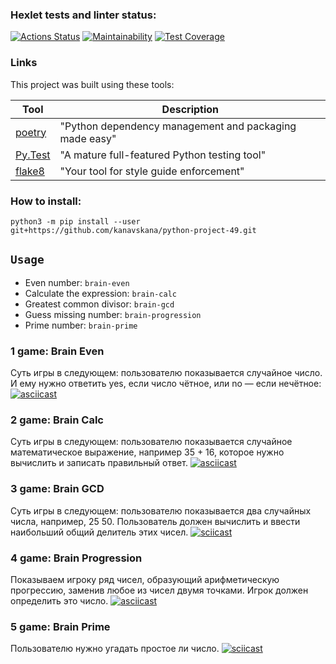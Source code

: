 ### Hexlet tests and linter status:
[![Actions Status](https://github.com/kanavskana/python-project-49/actions/workflows/hexlet-check.yml/badge.svg)](https://github.com/kanavskana/python-project-49/actions)
[![Maintainability](https://api.codeclimate.com/v1/badges/1ab1337cdff84f49b73d/maintainability)](https://codeclimate.com/github/kanavskana/python-project-49/maintainability)
[![Test Coverage](https://api.codeclimate.com/v1/badges/1ab1337cdff84f49b73d/test_coverage)](https://codeclimate.com/github/kanavskana/python-project-49/test_coverage)



### Links

This project was built using these tools:

| Tool                                                                        | Description                                             |
|-----------------------------------------------------------------------------|---------------------------------------------------------|
| [poetry](https://python-poetry.org/)                                        | "Python dependency management and packaging made easy"  |
| [Py.Test](https://pytest.org)                                               | "A mature full-featured Python testing tool"            |
| [flake8](https://flake8.pycqa.org/)                                         | "Your tool for style guide enforcement" |

### How to install:
`python3 -m pip install --user git+https://github.com/kanavskana/python-project-49.git`

## `Usage`
* Even number: `brain-even`
* Calculate the expression: `brain-calc`
* Greatest common divisor: `brain-gcd`
* Guess missing number: `brain-progression`
* Prime number: `brain-prime`


### 1 game: Brain Even
Суть игры в следующем: пользователю показывается случайное число. 
И ему нужно ответить yes, если число чётное, или no — если нечётное:
[![asciicast](https://asciinema.org/a/aDcZy2Z9FPMLdvyE6VJZtXEkX.svg)](https://asciinema.org/a/aDcZy2Z9FPMLdvyE6VJZtXEkX)

### 2 game: Brain Calc
Суть игры в следующем: пользователю показывается случайное математическое выражение,
например 35 + 16,
которое нужно вычислить и записать правильный ответ.
[![asciicast](https://asciinema.org/a/wW9C1LzVioOT23iCo5Ph5TIXs.svg)](https://asciinema.org/a/wW9C1LzVioOT23iCo5Ph5TIXs)

### 3 game: Brain GCD
Суть игры в следующем: пользователю показывается два случайных числа, например, 25 50. 
Пользователь должен вычислить и ввести наибольший общий делитель этих чисел.
[![sciicast](https://asciinema.org/a/dvHADELC3URHvkE59LyZtaxcg.svg)](https://asciinema.org/a/dvHADELC3URHvkE59LyZtaxcg)

### 4 game: Brain Progression
Показываем игроку ряд чисел, образующий арифметическую прогрессию, заменив любое из чисел двумя точками.
Игрок должен определить это число.
[![asciicast](https://asciinema.org/a/nheRgGup5431xlFs2n3eJkSXF.svg)](https://asciinema.org/a/nheRgGup5431xlFs2n3eJkSXF)

### 5 game: Brain Prime
Пользователю нужно угадать простое ли число.
[![sciicast](https://asciinema.org/a/bAk0pF7lGWy37aFIME5onz8F8.svg)](https://asciinema.org/a/bAk0pF7lGWy37aFIME5onz8F8)